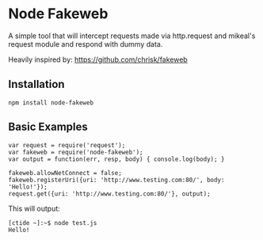 # Node Fakeweb

A simple tool that will intercept requests made via http.request and
mikeal's request module and respond with dummy data.

Heavily inspired by: https://github.com/chrisk/fakeweb

## Installation

```
npm install node-fakeweb
```

## Basic Examples

```
var request = require('request');
var fakeweb = require('node-fakeweb');
var output = function(err, resp, body) { console.log(body); }

fakeweb.allowNetConnect = false;
fakeweb.registerUri({uri: 'http://www.testing.com:80/', body: 'Hello!'});
request.get({uri: 'http://www.testing.com:80/'}, output);
```

This will output:

```
[ctide ~]:~$ node test.js
Hello!
```
